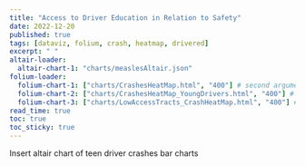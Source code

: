```yaml
---
title: "Access to Driver Education in Relation to Safety"
date: 2022-12-20
published: true
tags: [dataviz, folium, crash, heatmap, drivered]
excerpt: " "
altair-loader:
  altair-chart-1: "charts/measlesAltair.json"
folium-loader:
  folium-chart-1: ["charts/CrashesHeatMap.html", "400"] # second argument is the height
  folium-chart-2: ["charts/CrashesHeatMap_YoungDrivers.html", "400"] # second argument is the height
  folium-chart-3: ["charts/LowAccessTracts_CrashHeatMap.html", "400"] # second argument is the height
read_time: true
toc: true
toc_sticky: true
---
```


Insert altair chart of teen driver crashes bar charts



<div id="folium-chart-1"></div>



<div id="folium-chart-2"></div>



<div id="folium-chart-3"></div>



